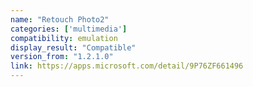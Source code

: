 ```yaml
---
name: "Retouch Photo2"
categories: ['multimedia']
compatibility: emulation
display_result: "Compatible"
version_from: "1.2.1.0"
link: https://apps.microsoft.com/detail/9P76ZF661496
---
```

